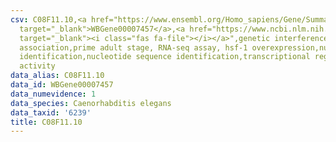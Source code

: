 ```yaml
---
csv: C08F11.10,<a href="https://www.ensembl.org/Homo_sapiens/Gene/Summary?db=core;g=WBGene00007457"
  target="_blank">WBGene00007457</a>,<a href="https://www.ncbi.nlm.nih.gov/pubmed/30894454"
  target="_blank"><i class="fas fa-file"></i></a>",genetic interference,functional
  association,prime adult stage, RNA-seq assay, hsf-1 overexpression,nucleotide sequence
  identification,nucleotide sequence identification,transcriptional regulation,up-regulates
  activity
data_alias: C08F11.10
data_id: WBGene00007457
data_numevidence: 1
data_species: Caenorhabditis elegans
data_taxid: '6239'
title: C08F11.10
---
```

